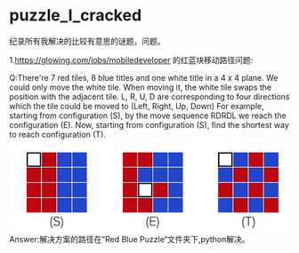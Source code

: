 # puzzle_I_cracked
纪录所有我解决的比较有意思的谜题，问题。

1.https://glowing.com/jobs/mobiledeveloper 的红蓝块移动路径问题:

Q:There're 7 red tiles, 8 blue titles and one white title in a 4 x 4 plane. We could only move the white tile. When moving it, the white tile swaps the position with the adjacent tile. L, R, U, D are corresponding to four directions which the tile could be moved to (Left, Right, Up, Down) For example, starting from configuration (S), by the move sequence RDRDL we reach the configuration (E). Now, starting from configuration (S), find the shortest way to reach configuration (T).
<img src="/1Red Blue Puzzle/smallQuestion.png" alt="alt text" title="Title" />
Answer:解决方案的路径在”Red Blue Puzzle“文件夹下,python解决。

